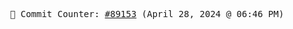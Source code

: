 <p align="center">
    <samp>
        📮 Commit Counter: <a href="https://github.com/Javascript-void0/Javascript-void0/commits/main">#89153</a> (April 28, 2024 @ 06:46 PM)
    </samp>
</p>